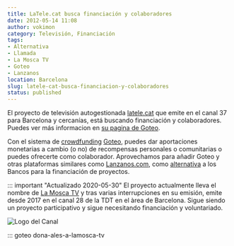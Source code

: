 ```yaml
---
title: LaTele.cat busca financiación y colaboradores
date: 2012-05-14 11:08
author: vokimon
category: Televisión, Financiación
tags:
- Alternativa
- Llamada
- La Mosca TV
- Goteo
- Lanzanos
location: Barcelona
slug: latele-cat-busca-financiacion-y-colaboradores
status: published
---
```


El proyecto de televisión autogestionada [latele.cat](http://www.latele.cat) que emite en el canal 37 para Barcelona y cercanías,
está buscando financiación y colaboradores.
Puedes ver más informacion en [su pagina de Goteo](http://goteo.net/project/latele).

Con el sistema de [crowdfunding](http://es.wikipedia.org/wiki/Financiaci%C3%B3n_en_masa)
[Goteo](http://www.goteo.org/),
puedes dar aportaciones monetarias a cambio (o no) de recompensas personales o comunitarias o puedes ofrecerte como colaborador.
Aprovechamos para añadir Goteo y otras plataformas similares
como [Lanzanos.com](http://www.lanzanos.com),
como [alternativa]({filename}/pages/lista-de-alternativas.md) a los Bancos para la financiación de proyectos.

::: important "Actualizado 2020-05-30"
	El proyecto actualmente lleva el nombre de [La Mosca TV](http://lamosca.tv/)
	y tras varias interrupciones en su emisión,
	emite desde 2017 en el canal 28 de la TDT en el àrea de Barcelona.
	Sigue siendo un proyecto participativo y sigue necesitando financiación y voluntariado.

![Logo del Canal](http://latele.cat/lamoscatv/wp-content/uploads/2019/05/La-mosca-groc.jpg)

::: goteo dona-ales-a-lamosca-tv


